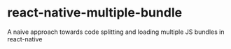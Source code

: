 # react-native-multiple-bundle
A naive approach towards code splitting and loading multiple JS bundles in react-native
